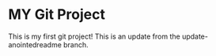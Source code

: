 # MY Git Project
This is my first git project!
This is an update from the update-anointedreadme branch.
